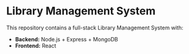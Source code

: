 # Library Management System

This repository contains a full-stack Library Management System with:

- **Backend:** Node.js + Express + MongoDB
- **Frontend:** React
